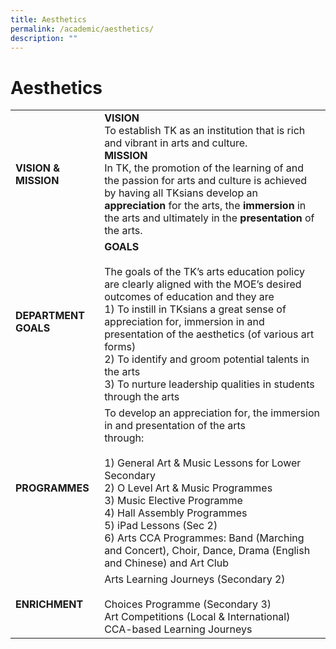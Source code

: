 ```yaml
---
title: Aesthetics
permalink: /academic/aesthetics/
description: ""
---
```

# Aesthetics
|                  |                          |
|------------------|-----------------------------------------------------------------------------------------------------------------------------------------------------------------------------------------------------------------------------------------------------------------------------------------------------------------------------------------------------------------------------------------------------------|
| **VISION & MISSION** | **VISION**<br>To establish TK as an institution that is rich and vibrant in arts and culture.<br>**MISSION**<br>In TK, the promotion of the learning of and the passion for arts and culture is achieved by having all TKsians develop an **appreciation** for the arts, the **immersion** in the arts and ultimately in the **presentation** of the arts.                                                                    |
| **DEPARTMENT GOALS** | **GOALS**<br><br>The goals of the TK’s arts education policy are clearly aligned with the MOE’s desired outcomes of education and they are<br>1) To instill in TKsians a great sense of appreciation for, immersion in and presentation of the aesthetics (of various art forms)<br>2) To identify and groom potential talents in the arts<br>3) To nurture leadership qualities in students through the arts |
| **PROGRAMMES**       | To develop an appreciation for, the immersion in and presentation of the arts<br>through:<br><br>1) General Art & Music Lessons for Lower Secondary<br>2) O Level Art & Music Programmes<br>3) Music Elective Programme<br>4) Hall Assembly Programmes<br>5) iPad Lessons (Sec 2)<br>6) Arts CCA Programmes: Band (Marching and Concert), Choir, Dance, Drama (English and Chinese) and Art Club          |
| **ENRICHMENT**       | Arts Learning Journeys (Secondary 2)<br><br>Choices Programme (Secondary 3)<br>Art Competitions (Local & International)<br>CCA-based Learning Journeys                                                                                                                                                                                                                                                    |